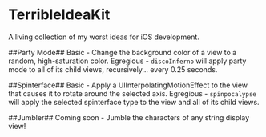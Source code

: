 TerribleIdeaKit
===============

A living collection of my worst ideas for iOS development.

##Party Mode##
Basic - Change the background color of a view to a random, high-saturation color.
Egregious - `discoInferno` will apply party mode to all of its child views, recursively... every 0.25 seconds.

##Spinterface##
Basic - Apply a UIInterpolatingMotionEffect to the view that causes it to rotate around the selected axis.
Egregious - `spinpocalypse` will apply the selected spinterface type to the view and all of its child views.

##Jumbler##
Coming soon - Jumble the characters of any string display view!